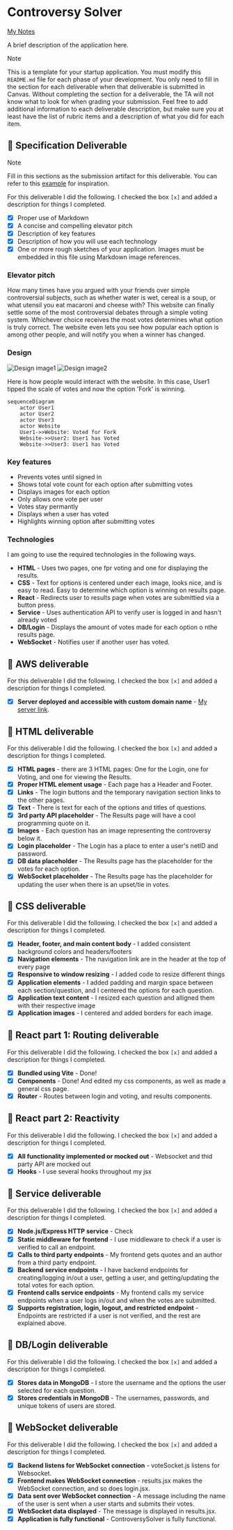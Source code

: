 # Controversy Solver

[My Notes](notes.md)

A brief description of the application here.

> [!NOTE]
>  This is a template for your startup application. You must modify this `README.md` file for each phase of your development. You only need to fill in the section for each deliverable when that deliverable is submitted in Canvas. Without completing the section for a deliverable, the TA will not know what to look for when grading your submission. Feel free to add additional information to each deliverable description, but make sure you at least have the list of rubric items and a description of what you did for each item.

## 🚀 Specification Deliverable

> [!NOTE]
>  Fill in this sections as the submission artifact for this deliverable. You can refer to this [example](https://github.com/webprogramming260/startup-example/blob/main/README.md) for inspiration.

For this deliverable I did the following. I checked the box `[x]` and added a description for things I completed.

- [x] Proper use of Markdown
- [x] A concise and compelling elevator pitch
- [x] Description of key features
- [x] Description of how you will use each technology
- [x] One or more rough sketches of your application. Images must be embedded in this file using Markdown image references.

### Elevator pitch

How many times have you argued with your friends over simple controversial subjects, such as whether water is wet, cereal is a soup, or what utensil you eat macaroni and cheese with? This website can finally settle some of the most controversial debates through a simple voting system. Whichever choice receives the most votes determines what option is truly correct. The website even lets you see how popular each option is among other people, and will notify you when a winner has changed.

### Design

![Design image1](IMG_6153.jpg)
![Design image2](IMG_6152.jpg)

Here is how people would interact with the website. In this case, User1 tipped the scale of votes and now the option 'Fork' is winning.

```mermaid
sequenceDiagram
    actor User1
    actor User2
    actor User3
    actor Website
    User1->>Website: Voted for Fork
    Website->>User2: User1 has Voted
    Website->>User3: User1 has Voted
```

### Key features

- Prevents votes until signed in
- Shows total vote count for each option after submitting votes
- Displays images for each option
- Only allows one vote per user
- Votes stay permantly 
- Displays when a user has voted
- Highlights winning option after submitting votes

### Technologies

I am going to use the required technologies in the following ways.

- **HTML** - Uses two pages, one fpr voting and one for displaying the results.
- **CSS** - Text for options is centered under each image, looks nice, and is easy to read. Easy to determine which option is winning on results page.
- **React** - Redirects user to results page when votes are submittied via a button press.
- **Service** - Uses authentication API to verify user is logged in and hasn't already voted
- **DB/Login** - Displays the amount of votes made for each option o nthe results page.
- **WebSocket** - Notifies user if another user has voted.

## 🚀 AWS deliverable

For this deliverable I did the following. I checked the box `[x]` and added a description for things I completed.

- [x] **Server deployed and accessible with custom domain name** - [My server link](https://controversysolver.click).

## 🚀 HTML deliverable

For this deliverable I did the following. I checked the box `[x]` and added a description for things I completed.

- [x] **HTML pages** - there are 3 HTML pages: One for the Login, one for Voting, and one for viewing the Results.
- [x] **Proper HTML element usage** - Each page has a Header and Footer.
- [x] **Links** - The login buttons and the temporary navigation section links to the other pages.
- [x] **Text** - There is text for each of the options and titles of questions.
- [x] **3rd party API placeholder** - The Results page will have a cool programming quote on it.
- [x] **Images** - Each question has an image representing the controversy below it.
- [x] **Login placeholder** - The Login has a place to enter a user's netID and password.
- [x] **DB data placeholder** - The Results page has the placeholder for the votes for each option.
- [x] **WebSocket placeholder** - The Results page has the placeholder for updating the user when there is an upset/tie in votes.

## 🚀 CSS deliverable

For this deliverable I did the following. I checked the box `[x]` and added a description for things I completed.

- [x] **Header, footer, and main content body** - I added consistent background colors and headers/footers
- [x] **Navigation elements** - The navigation link are in the header at the top of every page
- [x] **Responsive to window resizing** - I added code to resize different things
- [x] **Application elements** - I added padding and margin space between each section/question, and I centered the options for each question.
- [x] **Application text content** - I resized each question and alligned them with their respective image
- [x] **Application images** - I centered and added borders for each image.

## 🚀 React part 1: Routing deliverable

For this deliverable I did the following. I checked the box `[x]` and added a description for things I completed.

- [x] **Bundled using Vite** - Done!
- [x] **Components** - Done! And edited my css components, as well as made a general css page.
- [x] **Router** - Routes between login and voting, and results components.

## 🚀 React part 2: Reactivity

For this deliverable I did the following. I checked the box `[x]` and added a description for things I completed.

- [x] **All functionality implemented or mocked out** - Websocket and thid party API are mocked out
- [x] **Hooks** - I use several hooks throughout my jsx

## 🚀 Service deliverable

For this deliverable I did the following. I checked the box `[x]` and added a description for things I completed.

- [x] **Node.js/Express HTTP service** - Check
- [x] **Static middleware for frontend** - I use middleware to check if a user is verified to call an endpoint.
- [x] **Calls to third party endpoints** - My frontend gets quotes and an author from a third party endpoint.
- [x] **Backend service endpoints** - I have backend endpoints for creating/logging in/out a user, getting a user, and getting/updating the total votes for each option.
- [x] **Frontend calls service endpoints** - My frontend calls my service endpoints when a user logs in/out and when the votes are submitted.
- [x] **Supports registration, login, logout, and restricted endpoint** - Endpoints are restricted if a user is not verified, and the rest are explained above.

## 🚀 DB/Login deliverable

For this deliverable I did the following. I checked the box `[x]` and added a description for things I completed.

- [x] **Stores data in MongoDB** - I store the username and the options the user selected for each question.
- [x] **Stores credentials in MongoDB** - The usernames, passwords, and unique tokens of users are stored.

## 🚀 WebSocket deliverable

For this deliverable I did the following. I checked the box `[x]` and added a description for things I completed.

- [x] **Backend listens for WebSocket connection** - voteSocket.js listens for Websocket.
- [x] **Frontend makes WebSocket connection** - results.jsx makes the WebSocket connection, and so does login.jsx.
- [x] **Data sent over WebSocket connection** - A message including the name of the user is sent when a user starts and submits their votes. 
- [x] **WebSocket data displayed** - The message is displayed in results.jsx.
- [x] **Application is fully functional** - ControversySolver is fully functional.
